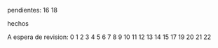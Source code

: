 pendientes: 
16
18


hechos



A espera de revision:
0
1
2
3
4
5
6
7
8
9
10
11
12
13
14
15
17
19
20
21
22
